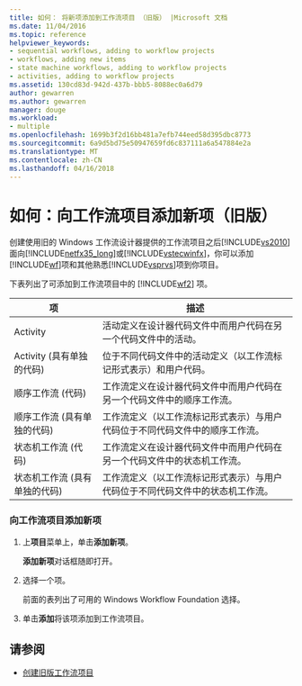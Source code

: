 ```yaml
---
title: 如何： 将新项添加到工作流项目 （旧版） |Microsoft 文档
ms.date: 11/04/2016
ms.topic: reference
helpviewer_keywords:
- sequential workflows, adding to workflow projects
- workflows, adding new items
- state machine workflows, adding to workflow projects
- activities, adding to workflow projects
ms.assetid: 130cd83d-942d-437b-bbb5-8088ec0a6d79
author: gewarren
ms.author: gewarren
manager: douge
ms.workload:
- multiple
ms.openlocfilehash: 1699b3f2d16bb481a7efb744eed58d395dbc8773
ms.sourcegitcommit: 6a9d5bd75e50947659fd6c837111a6a547884e2a
ms.translationtype: MT
ms.contentlocale: zh-CN
ms.lasthandoff: 04/16/2018
---
```

# <a name="how-to-add-a-new-item-to-a-workflow-project-legacy"></a>如何：向工作流项目添加新项（旧版）
创建使用旧的 Windows 工作流设计器提供的工作流项目之后[!INCLUDE[vs2010](../misc/includes/vs2010_md.md)]面向[!INCLUDE[netfx35_long](../workflow-designer/includes/netfx35_long_md.md)]或[!INCLUDE[vstecwinfx](../workflow-designer/includes/vstecwinfx_md.md)]，你可以添加[!INCLUDE[wf](../workflow-designer/includes/wf_md.md)]项和其他熟悉[!INCLUDE[vsprvs](../code-quality/includes/vsprvs_md.md)]项到你项目。

 下表列出了可添加到工作流项目中的 [!INCLUDE[wf2](../workflow-designer/includes/wf2_md.md)] 项。

|项|描述|
|----------|-----------------|
|Activity|活动定义在设计器代码文件中而用户代码在另一个代码文件中的活动。|
|Activity (具有单独的代码)|位于不同代码文件中的活动定义（以工作流标记形式表示）和用户代码。|
|顺序工作流 (代码)|工作流定义在设计器代码文件中而用户代码在另一个代码文件中的顺序工作流。|
|顺序工作流 (具有单独的代码)|工作流定义（以工作流标记形式表示）与用户代码位于不同代码文件中的顺序工作流。|
|状态机工作流 (代码)|工作流定义在设计器代码文件中而用户代码在另一个代码文件中的状态机工作流。|
|状态机工作流 (具有单独的代码)|工作流定义（以工作流标记形式表示）与用户代码位于不同代码文件中的状态机工作流。|

### <a name="to-add-a-new-item-to-a-workflow-project"></a>向工作流项目添加新项

1.  上**项目**菜单上，单击**添加新项**。

     **添加新项**对话框随即打开。

2.  选择一个项。

     前面的表列出了可用的 Windows Workflow Foundation 选择。

3.  单击**添加**将该项添加到工作流项目。

## <a name="see-also"></a>请参阅

- [创建旧版工作流项目](../workflow-designer/creating-legacy-workflow-projects.md)
